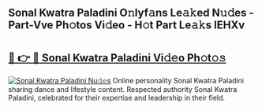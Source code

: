 ## Sonal Kwatra Paladini O𝚗lyf𝚊ns Le𝚊𝚔ed N𝚞𝚍es - Part-Vve Ph𝚘tos Vi𝚍eo - H𝚘t Part Le𝚊𝚔s lEHXv

# <h2><a href="http://hf6jm0.feru.top/?c=Sonal+Kwatra+Paladini">🔗 👉 🔴 Sonal Kwatra Paladini Vi𝚍𝚎o Ph𝚘t𝚘𝚜</a></h2>

[![Sonal Kwatra Paladini Nu𝚍𝚎s](https://i.imgur.com/0TWrTi3.gif)](http://hf6jm0.feru.top/?c=Sonal+Kwatra+Paladini)
Online personality Sonal Kwatra Paladini sharing dance and lifestyle content. Respected authority Sonal Kwatra Paladini, celebrated for their expertise and leadership in their field. 
